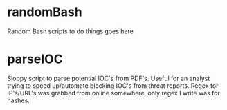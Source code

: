 # randomBash
Random Bash scripts to do things goes here

# parseIOC
Sloppy script to parse potential IOC's from PDF's. Useful for an analyst trying to speed up/automate blocking IOC's from threat reports. Regex for IP's/URL's was grabbed from online somewhere, only regex I write was for hashes.
